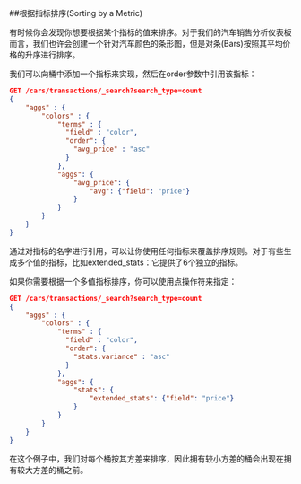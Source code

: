##根据指标排序(Sorting by a Metric)

有时候你会发现你想要根据某个指标的值来排序。对于我们的汽车销售分析仪表板而言，我们也许会创建一个针对汽车颜色的条形图，但是对条(Bars)按照其平均价格的升序进行排序。

我们可以向桶中添加一个指标来实现，然后在order参数中引用该指标：

```json
GET /cars/transactions/_search?search_type=count
{
    "aggs" : {
        "colors" : {
            "terms" : {
              "field" : "color",
              "order": {
                "avg_price" : "asc" 
              }
            },
            "aggs": {
                "avg_price": {
                    "avg": {"field": "price"} 
                }
            }
        }
    }
}
```

通过对指标的名字进行引用，可以让你使用任何指标来覆盖排序规则。对于有些生成多个值的指标，比如extended_stats：它提供了6个独立的指标。

如果你需要根据一个多值指标排序，你可以使用点操作符来指定：

```json
GET /cars/transactions/_search?search_type=count
{
    "aggs" : {
        "colors" : {
            "terms" : {
              "field" : "color",
              "order": {
                "stats.variance" : "asc" 
              }
            },
            "aggs": {
                "stats": {
                    "extended_stats": {"field": "price"}
                }
            }
        }
    }
}
```

在这个例子中，我们对每个桶按其方差来排序，因此拥有较小方差的桶会出现在拥有较大方差的桶之前。